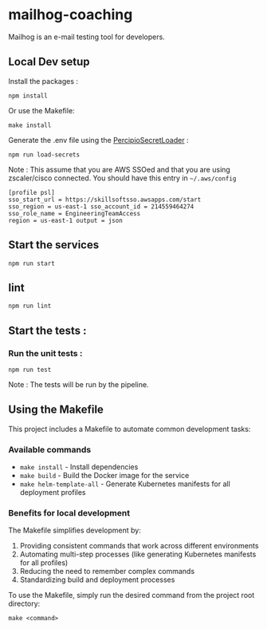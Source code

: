 # mailhog-coaching
Mailhog is an e-mail testing tool for developers.


## Local Dev setup

Install the packages :

```
npm install
```
Or use the Makefile:

```
make install
```


Generate the .env file using the [PercipioSecretLoader](https://skillsoftdev.atlassian.net/wiki/spaces/PSS/pages/3535470673/Percipio+Secret+Loader) :

```
npm run load-secrets
```

Note : This assume that you are AWS SSOed and that you are using zscaler/cisco connected. You should have this entry in `~/.aws/config`

```
[profile psl]
sso_start_url = https://skillsoftsso.awsapps.com/start
sso_region = us-east-1 sso_account_id = 214559464274
sso_role_name = EngineeringTeamAccess
region = us-east-1 output = json
```

## Start the services

```
npm run start
```

## lint

`npm run lint`

## Start the tests :

### Run the unit tests :

```
npm run test
```

Note : The tests will be run by the pipeline.



## Using the Makefile

This project includes a Makefile to automate common development tasks:

### Available commands

- `make install` - Install dependencies
- `make build` - Build the Docker image for the service
- `make helm-template-all` - Generate Kubernetes manifests for all deployment profiles

### Benefits for local development

The Makefile simplifies development by:

1. Providing consistent commands that work across different environments
2. Automating multi-step processes (like generating Kubernetes manifests for all profiles)
3. Reducing the need to remember complex commands
4. Standardizing build and deployment processes

To use the Makefile, simply run the desired command from the project root directory:

```
make <command>
```